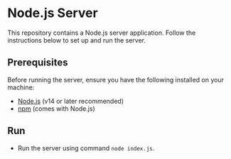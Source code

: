 # Node.js Server

This repository contains a Node.js server application. Follow the instructions below to set up and run the server.

## Prerequisites

Before running the server, ensure you have the following installed on your machine:

- [Node.js](https://nodejs.org/) (v14 or later recommended)
- [npm](https://www.npmjs.com/get-npm) (comes with Node.js)

## Run

 - Run the server using command `node index.js`.

